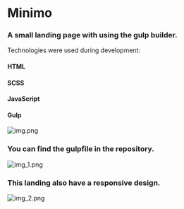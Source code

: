
# Minimo

### A small landing page with using the gulp builder.
Technologies were used during development:

#### HTML
#### SCSS
#### JavaScript
#### Gulp

![img.png](img.png) 

### You can find the gulpfile in the repository.

![img_1.png](img_1.png)

### This landing also have a responsive design.

![img_2.png](img_2.png)
